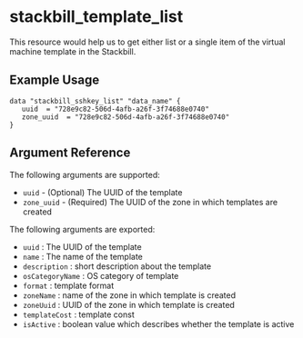 # stackbill_template_list

This resource would help us to get either list or a single item of the virtual machine template in the Stackbill.

## Example Usage

```
data "stackbill_sshkey_list" "data_name" {
   uuid  = "728e9c82-506d-4afb-a26f-3f74688e0740"
   zone_uuid  = "728e9c82-506d-4afb-a26f-3f74688e0740"
}

```

## Argument Reference

The following arguments are supported:

- `uuid` - (Optional) The UUID of the template
- `zone_uuid` - (Required) The UUID of the zone in which templates are created

The following arguments are exported:

- `uuid` : The UUID of the template
- `name` : The name of the template
- `description` : short description about the template
- `osCategoryName` : OS category of template
- `format` : template format
- `zoneName` : name of the zone in which template is created
- `zoneUuid` : UUID of the zone in which template is created
- `templateCost` : template const
- `isActive` : boolean value which describes whether the template is active
